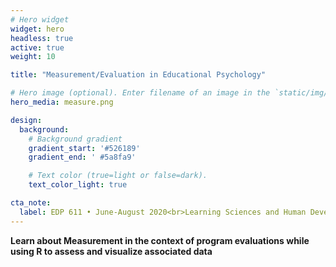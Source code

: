 ```yaml
---
# Hero widget
widget: hero
headless: true
active: true
weight: 10

title: "Measurement/Evaluation in Educational Psychology"

# Hero image (optional). Enter filename of an image in the `static/img/` folder.
hero_media: measure.png

design:
  background:
    # Background gradient
    gradient_start: '#526189'
    gradient_end: '	#5a8fa9'

    # Text color (true=light or false=dark).
    text_color_light: true

cta_note:
  label: EDP 611 • June-August 2020<br>Learning Sciences and Human Development<br>West Virginia University
---
```


**Learn about Measurement in the context of program evaluations while using R to assess and visualize associated data**
